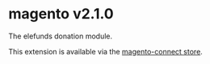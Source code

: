 magento v2.1.0
==============

The elefunds donation module.

This extension is available via the [magento-connect store](http://www.magentocommerce.com/magento-connect/elefunds-spendenmodul-7304.html).
